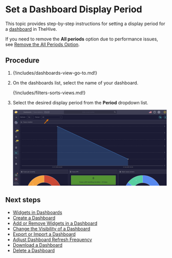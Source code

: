 # Set a Dashboard Display Period

This topic provides step-by-step instructions for setting a display period for a [dashboard](about-dashboards.md) in TheHive.

If you need to remove the **All periods** option due to performance issues, see [Remove the All Periods Option](../../organization/configure-organization/manage-ui-configuration/remove-all-periods-option.md).

<h2>Procedure</h2>

1. {!includes/dashboards-view-go-to.md!}

2. On the dashboards list, select the name of your dashboard.

    {!includes/filters-sorts-views.md!}

3. Select the desired display period from the **Period** dropdown list.

    ![Update dashboard display period](../../../images/user-guides/analyst-corner/dashboard/dashboard-display-period.png)

<h2>Next steps</h2>

* [Widgets in Dashboards](widgets-dashboards.md)
* [Create a Dashboard](create-a-dashboard.md)
* [Add or Remove Widgets in a Dashboard](add-remove-widgets-dashboard.md)
* [Change the Visibility of a Dashboard](change-visibility-of-a-dashboard.md)
* [Export or Import a Dashboard](export-import-a-dashboard.md)
* [Adjust Dashboard Refresh Frequency](adjust-dashboard-refresh-frequency.md)
* [Download a Dashboard](download-a-dashboard.md)
* [Delete a Dashboard](delete-a-dashboard.md)